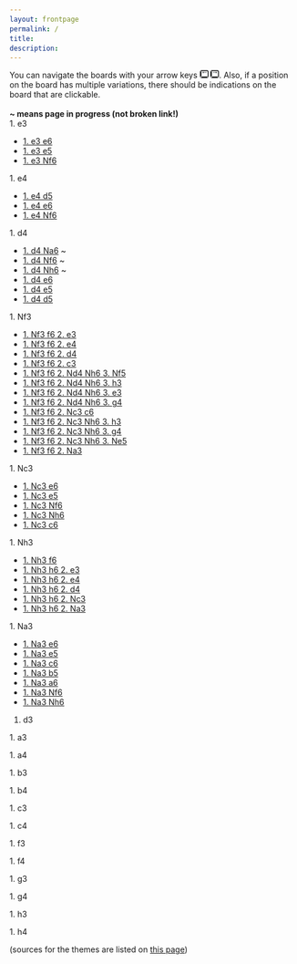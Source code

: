 ```yaml
---
layout: frontpage
permalink: /
title: 
description: 
---
```


<div style="text-align: left;">You can navigate the boards with your arrow keys <img src="images/arrowkeys.jpg" style="height: 1em;" alt="left and right arrow keys">. Also, if a position on the board has multiple variations, there should be indications on the board that are clickable.</div>

<br/>
<strong>~ means page in progress (not broken link!)</strong>

<div class="page-list">
1. e3
  <ul>
    <li><a href="/1-e3-e6">1. e3 e6</a></li>
    <li><a href="/1-e3-e5">1. e3 e5</a></li>
    <li><a href="/1-e3-Nf6">1. e3 <span class="figurine">N</span>f6</a></li>
  </ul>
1. e4
  <ul>
    <li><a href="/1-e4-d5">1. e4 d5</a></li>
    <li><a href="/1-e4-e6">1. e4 e6</a></li>
    <li><a href="/1-e4-Nf6">1. e4 <span class="figurine">N</span>f6</a></li>
  </ul>
1. d4
  <ul>
    <li><a href="/1-d4-Na6">1. d4 <span class="figurine">N</span>a6</a> ~</li>
    <li><a href="/1-d4-Nf6">1. d4 <span class="figurine">N</span>f6</a> ~</li>
    <li><a href="/1-d4-Nh6">1. d4 <span class="figurine">N</span>h6</a> ~</li>
    <li><a href="/1-d4-e6">1. d4 e6</a></li>
    <li><a href="/1-d4-e5">1. d4 e5</a></li>
    <li><a href="/1-d4-d5">1. d4 d5</a></li>
  </ul>
1. <span class="figurine">N</span>f3
  <ul>
    <li><a href="/1-Nf3-f6-2-e3">1. <span class="figurine">N</span>f3 f6 2. e3</a></li>
    <li><a href="/1-Nf3-f6-2-e4">1. <span class="figurine">N</span>f3 f6 2. e4</a></li>
    <li><a href="/1-Nf3-f6-2-d4">1. <span class="figurine">N</span>f3 f6 2. d4</a></li>
    <li><a href="/1-Nf3-f6-2-c3">1. <span class="figurine">N</span>f3 f6 2. c3</a></li>
    <li><a href="/1-Nf3-f6-2-Nd4-Nh6-3-Nf5">1. <span class="figurine">N</span>f3 f6 2. <span class="figurine">N</span>d4 <span class="figurine">N</span>h6 3. <span class="figurine">N</span>f5</a></li>
    <li><a href="/1-Nf3-f6-2-Nd4-Nh6-3-h3">1. <span class="figurine">N</span>f3 f6 2. <span class="figurine">N</span>d4 <span class="figurine">N</span>h6 3. h3</a></li>
    <li><a href="/1-Nf3-f6-2-Nd4-Nh6-3-e3">1. <span class="figurine">N</span>f3 f6 2. <span class="figurine">N</span>d4 <span class="figurine">N</span>h6 3. e3</a></li>
    <li><a href="/1-Nf3-f6-2-Nd4-Nh6-3-g4">1. <span class="figurine">N</span>f3 f6 2. <span class="figurine">N</span>d4 <span class="figurine">N</span>h6 3. g4</a></li>
    <li><a href="/1-Nf3-f6-2-Nc3-c6">1. <span class="figurine">N</span>f3 f6 2. <span class="figurine">N</span>c3 c6</a></li>
    <li><a href="/1-Nf3-f6-2-Nc3-Nh6-3-h3">1. <span class="figurine">N</span>f3 f6 2. <span class="figurine">N</span>c3 <span class="figurine">N</span>h6 3. h3</a></li>
    <li><a href="/1-Nf3-f6-2-Nc3-Nh6-3-g4">1. <span class="figurine">N</span>f3 f6 2. <span class="figurine">N</span>c3 <span class="figurine">N</span>h6 3. g4</a></li>
    <li><a href="/1-Nf3-f6-2-Nc3-Nh6-3-Ne5">1. <span class="figurine">N</span>f3 f6 2. <span class="figurine">N</span>c3 <span class="figurine">N</span>h6 3. <span class="figurine">N</span>e5</a></li>
    <li><a href="/1-Nf3-f6-2-Na3">1. <span class="figurine">N</span>f3 f6 2. <span class="figurine">N</span>a3</a></li>
  </ul>
1. <span class="figurine">N</span>c3
  <ul>
    <li><a href="/1-Nc3-e6">1. <span class="figurine">N</span>c3 e6</a></li>
    <li><a href="/1-Nc3-e5">1. <span class="figurine">N</span>c3 e5</a></li>
    <li><a href="/1-Nc3-Nf6">1. <span class="figurine">N</span>c3 <span class="figurine">N</span>f6</a></li>
    <li><a href="/1-Nc3-Nh6">1. <span class="figurine">N</span>c3 <span class="figurine">N</span>h6</a></li>
    <li><a href="/1-Nc3-c6">1. <span class="figurine">N</span>c3 c6</a></li>
  </ul>
1. <span class="figurine">N</span>h3
  <ul>
    <li><a href="/1-Nh3-f6">1. <span class="figurine">N</span>h3 f6</a></li>
    <li><a href="/1-Nh3-h6-2-e3">1. <span class="figurine">N</span>h3 h6 2. e3</a></li>
    <li><a href="/1-Nh3-h6-2-e4">1. <span class="figurine">N</span>h3 h6 2. e4</a></li>
    <li><a href="/1-Nh3-h6-2-d4">1. <span class="figurine">N</span>h3 h6 2. d4</a></li>
    <li><a href="/1-Nh3-h6-2-Nc3">1. <span class="figurine">N</span>h3 h6 2. <span class="figurine">N</span>c3</a></li>
    <li><a href="/1-Nh3-h6-2-Na3">1. <span class="figurine">N</span>h3 h6 2. <span class="figurine">N</span>a3</a></li>
  </ul>
1. <span class="figurine">N</span>a3
  <ul>
    <li><a href="/1-Na3-e6">1. <span class="figurine">N</span>a3 e6</a></li>
    <li><a href="/1-Na3-e5">1. <span class="figurine">N</span>a3 e5</a></li>
    <li><a href="/1-Na3-c6">1. <span class="figurine">N</span>a3 c6</a></li>
    <li><a href="/1-Na3-b5">1. <span class="figurine">N</span>a3 b5</a></li>
    <li><a href="/1-Na3-a6">1. <span class="figurine">N</span>a3 a6</a></li>
    <li><a href="/1-Na3-Nf6">1. <span class="figurine">N</span>a3 <span class="figurine">N</span>f6</a></li>
    <li><a href="/1-Na3-Nh6">1. <span class="figurine">N</span>a3 <span class="figurine">N</span>h6</a></li>
  </ul>

  1. d3
  <ul>
  </ul>
  1. a3
  <ul>
  </ul>
  1. a4
  <ul>
  </ul>
  1. b3
  <ul>
  </ul>
  1. b4
  <ul>
  </ul>
  1. c3
  <ul>
  </ul>
  1. c4
  <ul>
  </ul>
  1. f3
  <ul>
  </ul>
  1. f4
  <ul>
  </ul>
  1. g3
  <ul>
  </ul>
  1. g4
  <ul>
  </ul>
  1. h3
  <ul>
  </ul>
  1. h4
  <ul>
  </ul>
</div>

(sources for the themes are listed on [this page](/sources))